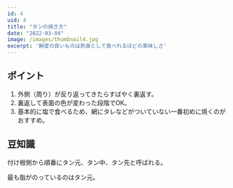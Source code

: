 ```yaml
---
id: 4
uid: 4
title: "タンの焼き方"
date: "2022-03-04"
image: /images/thumbnail4.jpg
excerpt: '鮮度の良いものは刺身として食べれるほどの美味しさ'
---
```


## ポイント
1. 外側（周り）が反り返ってきたらすばやく裏返す。
2. 裏返して表面の色が変わった段階でOK。
3. 基本的に塩で食べるため、網にタレなどがついていない一番初めに焼くのがおすすめ。

## 豆知識
付け根側から順番にタン元、タン中、タン先と呼ばれる。

最も脂がのっているのはタン元。